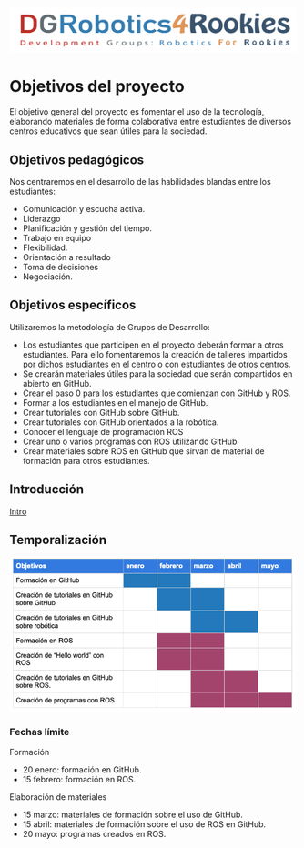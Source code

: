 

![Título DGRobotics4Rookies](/images/DGRobotics4Rookies.png)

# Objetivos del proyecto
El objetivo general del proyecto es fomentar el uso de la tecnología, elaborando materiales de forma colaborativa entre estudiantes de diversos centros educativos que sean útiles para la sociedad.


## Objetivos pedagógicos
Nos centraremos en el desarrollo de las habilidades blandas entre los estudiantes:
- Comunicación y escucha activa.
- Liderazgo
- Planificación y gestión del tiempo.
- Trabajo en equipo
- Flexibilidad.
- Orientación a resultado
- Toma de decisiones
- Negociación.


## Objetivos específicos
Utilizaremos la metodología de Grupos de Desarrollo:
- Los estudiantes que participen en el proyecto deberán formar a otros estudiantes. Para ello fomentaremos la creación de talleres impartidos por dichos estudiantes en el centro o con estudiantes de otros centros.
- Se crearán materiales útiles para la sociedad que serán compartidos en abierto en GitHub.
- Crear el paso 0 para los estudiantes que comienzan con GitHub y ROS.
- Formar a los estudiantes en el manejo de GitHub.
- Crear tutoriales con GitHub sobre GitHub.
- Crear tutoriales con GitHub orientados a la robótica.
- Conocer el lenguaje de programación ROS
- Crear uno o varios programas con ROS utilizando GitHub
- Crear materiales sobre ROS en GitHub que sirvan de material de formación para otros estudiantes.

## Introducción

[Intro]

[Intro]: https://github.com/GDMakers/DGRobotis4Rookies/blob/master/Intro/Intro.md

## Temporalización

![Temporalización del proyecto DGR4R](/images/TempR4R.png)

### Fechas límite

Formación
- 20 enero: formación en GitHub.
- 15 febrero: formación en ROS.

Elaboración de materiales

- 15 marzo: materiales de formación sobre el uso de GitHub.
- 15 abril: materiales de formación sobre el uso de ROS en GitHub.
- 20 mayo: programas creados en ROS.


